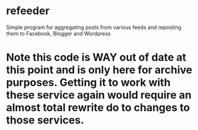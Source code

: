 # refeeder
Simple program for aggregating posts from various feeds and reposting them to Facebook, Blogger and Wordpress

# Note this code is WAY out of date at this point and is only here for archive purposes. Getting it to work with these service again would require an almost total rewrite do to changes to those services.
